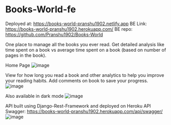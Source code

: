 # Books-World-fe

Deployed at: https://books-world-pranshu1902.netlify.app
BE Link: https://books-world-pranshu1902.herokuapp.com/
BE repo: https://github.com/Pranshu1902/Books-World

One place to manage all the books you ever read.
Get detailed analysis like time spent on a book vs average time spent on a book (based on number of pages in the book).

Home Page
![image](https://user-images.githubusercontent.com/70687348/198126783-f42fdc0f-0372-4e6d-9422-d8636bfbb2d0.png)

View for how long you read a book and other analytics to help you improve your reading habits. Add comments on book to save your progress.
![image](https://user-images.githubusercontent.com/70687348/198126938-942cabd8-0c22-4fd7-b622-fb9bdd8a448e.png)

Also available in dark mode
![image](https://user-images.githubusercontent.com/70687348/198127094-039ae971-f9c5-450e-997d-6441fc82d32e.png)

API built using Django-Rest-Framework and deployed on Heroku
API Swagger: https://books-world-pranshu1902.herokuapp.com/api/swagger/
![image](https://user-images.githubusercontent.com/70687348/198127411-9e7c755a-3b1d-4c48-a0c7-31cbe29e47a4.png)
